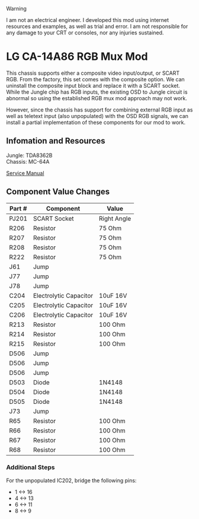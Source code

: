 > [!WARNING]  
> I am not an electrical engineer. I developed this mod using internet resources and examples, as well as trial and error. I am not responsible for any damage to your CRT or consoles, nor any injuries sustained.

# LG CA-14A86 RGB Mux Mod

This chassis supports either a composite video input/output, or SCART RGB. From the factory, this set comes with the composite option. We can uninstall the composite input block and replace it with a SCART socket. While the Jungle chip has RGB inputs, the existing OSD to Jungle circuit is abnormal so using the established RGB mux mod approach may not work.   
  
However, since the chassis has support for combining external RGB input as well as teletext input (also unpopulated) with the OSD RGB signals, we can install a partial implementation of these components for our mod to work.  

## Infomation and Resources

Jungle: TDA8362B  
Chassis: MC-64A

[Service Manual](./res/service_manual.png)

## Component Value Changes

| Part #       | Component    | Value       |
| ------------ | ------------ | ----------- |
| PJ201        | SCART Socket | Right Angle |
| R206         | Resistor     | 75 Ohm      |
| R207         | Resistor     | 75 Ohm      |
| R208         | Resistor     | 75 Ohm      |
| R222         | Resistor     | 75 Ohm      |
| J61          | Jump         |             |
| J77          | Jump         |             |
| J78          | Jump         |             |
| C204         | Electrolytic Capacitor | 10uF 16V           |
| C205         | Electrolytic Capacitor | 10uF 16V           |
| C206         | Electrolytic Capacitor | 10uF 16V           |
| R213         | Resistor     | 100 Ohm     |
| R214         | Resistor     | 100 Ohm     |
| R215         | Resistor     | 100 Ohm     |
| D506         | Jump         |             |
| D506         | Jump         |             |
| D506         | Jump         |             |
| D503         | Diode        | 1N4148      | 
| D504         | Diode        | 1N4148      |
| D505         | Diode        | 1N4148      |
| J73          | Jump         |             |
| R65          | Resistor     | 100 Ohm     |
| R66          | Resistor     | 100 Ohm     |
| R67          | Resistor     | 100 Ohm     |
| R68          | Resistor     | 100 Ohm     |

### Additional Steps  

For the unpopulated IC202, bridge the following pins:  
- 1 <-> 16  
- 4 <-> 13  
- 6 <-> 11  
- 8 <-> 9  
